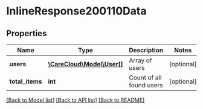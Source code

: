 # InlineResponse200110Data

## Properties
Name | Type | Description | Notes
------------ | ------------- | ------------- | -------------
**users** | [**\CareCloud\Model\User[]**](User.md) | Array of users | [optional] 
**total_items** | **int** | Count of all found users | [optional] 

[[Back to Model list]](../../README.md#documentation-for-models) [[Back to API list]](../../README.md#documentation-for-api-endpoints) [[Back to README]](../../README.md)

